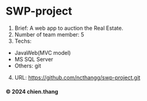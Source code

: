 # SWP-project
1. Brief: A web app to auction the Real Estate.
2. Number of team member: 5
3. Techs: 
* JavaWeb(MVC model)
* MS SQL Server
* Others: git
4. URL: https://github.com/ncthangg/swp-project.git

  #### © 2024 chien.thang
